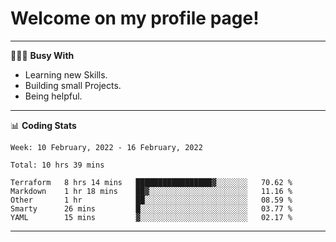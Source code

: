 # Welcome on my profile page!
<!-- print(("dralla"[::-1]+"s").capitalize()) -->

---
👨🏻‍💻 **Busy With**
* Learning new Skills.
* Building small Projects.
* Being helpful.

---
📊 **Coding Stats**
<!--START_SECTION:waka-->
```text
Week: 10 February, 2022 - 16 February, 2022

Total: 10 hrs 39 mins

Terraform   8 hrs 14 mins   █████████████████▓░░░░░░░   70.62 % 
Markdown    1 hr 18 mins    ██▓░░░░░░░░░░░░░░░░░░░░░░   11.16 % 
Other       1 hr            ██░░░░░░░░░░░░░░░░░░░░░░░   08.59 % 
Smarty      26 mins         █░░░░░░░░░░░░░░░░░░░░░░░░   03.77 % 
YAML        15 mins         ▓░░░░░░░░░░░░░░░░░░░░░░░░   02.17 % 
```
<!--END_SECTION:waka-->
---
